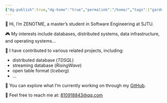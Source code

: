 ```yaml
---
{"dg-publish":true,"dg-home":"true","permalink":"/home/","tags":["gardenEntry"],"dgPassFrontmatter":true}
---
```


👋 Hi, I’m ZENOTME, a master’s student in Software Engineering at SJTU.

🎮 My interests include databases, distributed systems, data infrastructure, and operating systems...

💼 I have contributed to various related projects, including:
- distributed database (_TDSQL_)
- streaming database (_RisingWave_)
- open table format (_Iceberg_)
- ...

🙌 You can explore what I’m currently working on through my [GitHub](https://github.com/ZENOTME).

📧 Feel free to reach me at: 810918843@qq.com